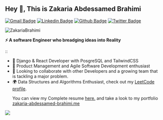 ## Hey 👋, This is Zakaria Abdessamed Brahimi
[![Gmail Badge](https://img.shields.io/badge/-brahimi.zakaria.abdessamed@gmail.com-c14438?style=flat&logo=Gmail&logoColor=white&link=mailto:brahimi.zakaria.abdessamed@gmail.com)](mailto:brahimi.zakaria.abdessamed@gmail.com) 
[![Linkedin Badge](https://img.shields.io/badge/-zakariaabdessamed-0072b1?style=flat&logo=Linkedin&logoColor=white&link=https://www.linkedin.com/in/zakariaabdessamed/)](https://www.linkedin.com/in/zakariaabdessamed/) [![Github Badge](https://img.shields.io/badge/-ZakariaBrahimi-grey?style=flat&logo=github&logoColor=white&link=https://github.com/ZakariaBrahimi/)](https://www.github.com/ZakariaBrahimi/) [![Twitter Badge](https://img.shields.io/badge/-ZakariaBrahimi-00acee?style=flat&logo=twitter&logoColor=white&link=https://twitter.com/ZakariaBrahimi/)](https://www.twitter.com/ZakariaBrahimi/) 
<p align=left> <img src=https://komarev.com/ghpvc/?username=ZakariaBrahimi alt=ZakariaBrahimi /> </p>

<b><p align='left'>⚡ A software Engineer who breadging ideas into Reality </p> </b>
::
- 🚀 Django & React Developer with PosgreSQL and TailwindCSS
- 🎯 Product Management and Agile Software Development enthusiast
- 👯 Looking to collaborate with other Developers and a growing team that is tackling a major problem. 
- 🌍 Data Structures and Algorithms Enthusiast, check out my [LeetCode profile](https://leetcode.com/ZakariaAbdessamedBrahimi/).
  <p align='left'> You can view my Complete resume <a href='https://drive.google.com/file/d/1hlHCNeKwZ-2GDuj6ChZ11lZgfMJlWoQI/view?usp=sharing' target=_blank><u>here</u>.</a> and take a look to my portfolio <a href='https://www.zakaria-abdessamed-brahimi.me/' target=_blank><u>zakaria-abdessamed-brahimi.me</u></a></p>
  
  

![](https://github-readme-streak-stats.herokuapp.com/?user=ZakariaBrahimi&theme=default&hide_border=true)
<!--hh

[![Top Langs](https://github-readme-stats.vercel.app/api/top-langs/?username=ZakariaBrahimi&layout=compact)](https://github.com/ZakariaBrahimi/github-readme-stats)
-->
  
<br>


<!-- <img src="https://github-readme-tech-stack.vercel.app/api/cards?lineCount=1&line1=react,react,0bb28f;Django,Django,ccd7b4;css3,css3,d4c3a8;HTML,html,ef63f6;Python,python,9448d8;postman,postman,cfa2ba;POSTGRESQL,POSTGRESQL,1fcfef;docker,docker,49a8fb;" alt="My Tech Stack" /> -->

